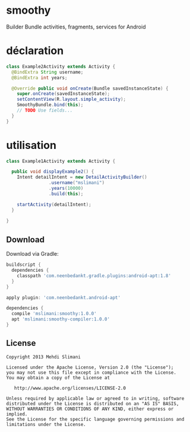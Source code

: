 # smoothy
Builder Bundle activities, fragments, services for Android

# déclaration

```java
class Example2Activity extends Activity {
  @BindExtra String username;
  @BindExtra int years;

  @Override public void onCreate(Bundle savedInstanceState) {
    super.onCreate(savedInstanceState);
    setContentView(R.layout.simple_activity);
    SmoothyBundle.bind(this);
    // TODO Use fields...
  }
}
```

# utilisation

```java
class Example1Activity extends Activity {

  public void displayExample2() {
    Intent detailIntent = new DetailActivityBuilder()
                .username("mslimani")
                .years(10000)
                .build(this);

    startActivity(detailIntent);
  }
  
}
```

Download
--------

Download via Gradle:

```groovy
buildscript {
  dependencies {
    classpath 'com.neenbedankt.gradle.plugins:android-apt:1.8'
  }
}

apply plugin: 'com.neenbedankt.android-apt'

dependencies {
  compile 'mslimani:smoothy:1.0.0'
  apt 'mslimani:smoothy-compiler:1.0.0'
}
```

License
-------

    Copyright 2013 Mehdi Slimani

    Licensed under the Apache License, Version 2.0 (the "License");
    you may not use this file except in compliance with the License.
    You may obtain a copy of the License at

       http://www.apache.org/licenses/LICENSE-2.0

    Unless required by applicable law or agreed to in writing, software
    distributed under the License is distributed on an "AS IS" BASIS,
    WITHOUT WARRANTIES OR CONDITIONS OF ANY KIND, either express or implied.
    See the License for the specific language governing permissions and
    limitations under the License.
